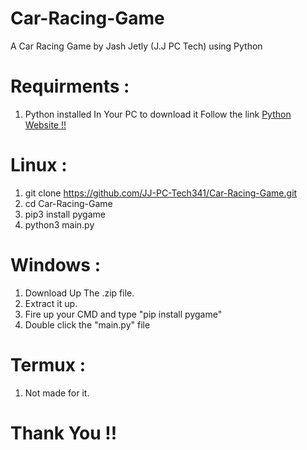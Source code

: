 # Car-Racing-Game
A Car Racing Game by Jash Jetly (J.J PC Tech) using Python

# Requirments :
  1. Python installed In Your PC to download it Follow the link <a href="https://www.python.org/">Python Website !!</a>

# Linux :
  1. git clone https://github.com/JJ-PC-Tech341/Car-Racing-Game.git
  2. cd Car-Racing-Game
  3. pip3 install pygame
  4. python3 main.py

# Windows :
  1. Download Up The .zip file.
  2. Extract it up.
  3. Fire up your CMD and type "pip install pygame"
  4. Double click the "main.py" file

# Termux : 
  1. Not made for it.

# Thank You !!
